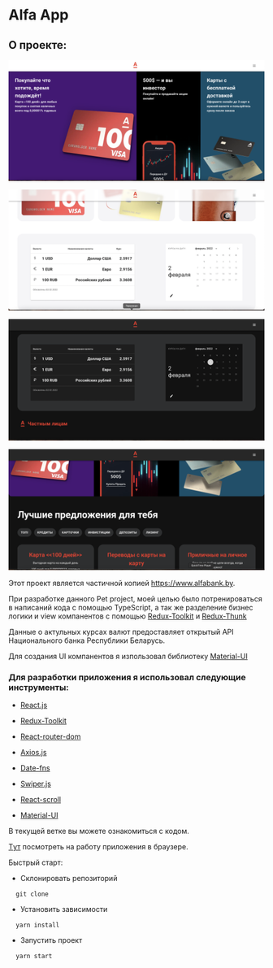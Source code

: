 # Alfa App

## О проекте:

![testwork example](./images/img1.png)

![testwork example](./images/img2.png)

![testwork example](./images/img3.png)

![testwork example](./images/img4.png)

Этот проект является частичной копией https://www.alfabank.by.

При разработке данного Pet project, моей целью было потренироваться в написаний кода с помощью TypeScript, а так же разделение бизнес логики и view компанентов с помощью [Redux-Toolkit](https://redux-toolkit.js.org/) и [Redux-Thunk](https://github.com/reduxjs/redux-thunk)

Данные о актульных курсах валют предоставляет открытый API Национального банка Республики Беларусь.

Для создания UI компанентов я изпользовал библиотеку [Material-UI](https://mui.com/)

### Для разработки приложения я использовал следующие инструменты:

- [React.js](https://reactjs.org/)

- [Redux-Toolkit](https://redux-toolkit.js.org/)

- [React-router-dom](https://v5.reactrouter.com/)

- [Axios.js](https://axios-http.com/docs/intro)

- [Date-fns](https://date-fns.org/)

- [Swiper.js](https://swiperjs.com/)

- [React-scroll](https://www.npmjs.com/package/react-scroll)

- [Material-UI](https://mui.com/)

В тeкущей ветке вы можете ознакомиться с кодом.

[Tут](https://sergey-shar.github.io/zen-car-project/) посмотреть на работу приложения в браузере.

Быстрый старт:

- Склонировать репозиторий

```
  git clone
```

- Установить зависимости

```
  yarn install
```

- Запустить проект

```
  yarn start
```
